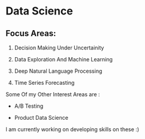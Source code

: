 # Data Science


## Focus Areas: 

1) Decision Making Under Uncertainity

2) Data Exploration And Machine Learning

3) Deep Natural Language Processing

4) Time Series Forecasting

Some Of my Other Interest Areas are : 

- A/B Testing

- Product Data Science

I am currently working on developing skills on these :)
